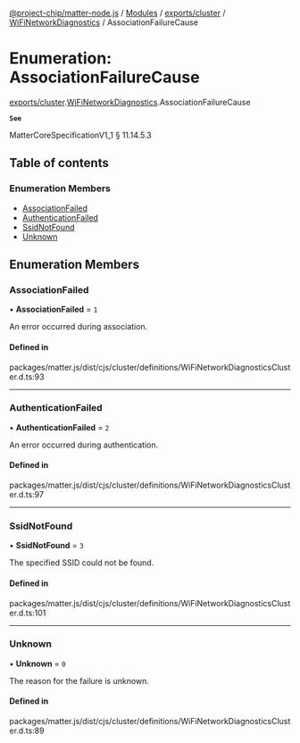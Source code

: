 [@project-chip/matter-node.js](../README.md) / [Modules](../modules.md) / [exports/cluster](../modules/exports_cluster.md) / [WiFiNetworkDiagnostics](../modules/exports_cluster.WiFiNetworkDiagnostics.md) / AssociationFailureCause

# Enumeration: AssociationFailureCause

[exports/cluster](../modules/exports_cluster.md).[WiFiNetworkDiagnostics](../modules/exports_cluster.WiFiNetworkDiagnostics.md).AssociationFailureCause

**`See`**

MatterCoreSpecificationV1_1 § 11.14.5.3

## Table of contents

### Enumeration Members

- [AssociationFailed](exports_cluster.WiFiNetworkDiagnostics.AssociationFailureCause.md#associationfailed)
- [AuthenticationFailed](exports_cluster.WiFiNetworkDiagnostics.AssociationFailureCause.md#authenticationfailed)
- [SsidNotFound](exports_cluster.WiFiNetworkDiagnostics.AssociationFailureCause.md#ssidnotfound)
- [Unknown](exports_cluster.WiFiNetworkDiagnostics.AssociationFailureCause.md#unknown)

## Enumeration Members

### AssociationFailed

• **AssociationFailed** = ``1``

An error occurred during association.

#### Defined in

packages/matter.js/dist/cjs/cluster/definitions/WiFiNetworkDiagnosticsCluster.d.ts:93

___

### AuthenticationFailed

• **AuthenticationFailed** = ``2``

An error occurred during authentication.

#### Defined in

packages/matter.js/dist/cjs/cluster/definitions/WiFiNetworkDiagnosticsCluster.d.ts:97

___

### SsidNotFound

• **SsidNotFound** = ``3``

The specified SSID could not be found.

#### Defined in

packages/matter.js/dist/cjs/cluster/definitions/WiFiNetworkDiagnosticsCluster.d.ts:101

___

### Unknown

• **Unknown** = ``0``

The reason for the failure is unknown.

#### Defined in

packages/matter.js/dist/cjs/cluster/definitions/WiFiNetworkDiagnosticsCluster.d.ts:89
